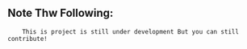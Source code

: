 ## Note  Thw Following:

        This is project is still under development But you can still contribute!